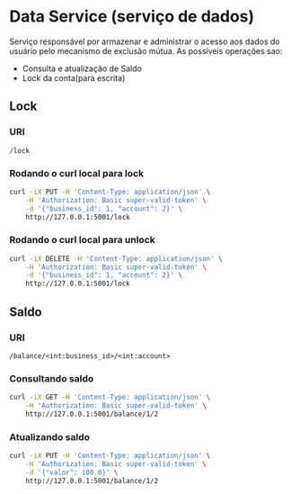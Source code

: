 # Data Service (serviço de dados)

Serviço responsável por armazenar e administrar o acesso aos dados do
usuário pelo mecanismo de exclusão mútua. As possíveis operações sao:

- Consulta e atualização de Saldo
- Lock da conta(para escrita)

## Lock

### URI

```
/lock
```

### Rodando o curl local para lock

```bash
curl -iX PUT -H 'Content-Type: application/json' \
    -H 'Authorization: Basic super-valid-token' \
    -d '{"business_id": 1, "account": 2}' \
    http://127.0.0.1:5001/lock
```

### Rodando o curl local para unlock

```bash
curl -iX DELETE -H 'Content-Type: application/json' \
    -H 'Authorization: Basic super-valid-token' \
    -d '{"business_id": 1, "account": 2}' \
    http://127.0.0.1:5001/lock
```

## Saldo

### URI

```
/balance/<int:business_id>/<int:account>
```

### Consultando saldo

```bash
curl -iX GET -H 'Content-Type: application/json' \
    -H 'Authorization: Basic super-valid-token' \
    http://127.0.0.1:5001/balance/1/2
```

### Atualizando saldo

```bash
curl -iX PUT -H 'Content-Type: application/json' \
    -H 'Authorization: Basic super-valid-token' \
    -d '{"valor": 100.0}' \
    http://127.0.0.1:5001/balance/1/2
```
